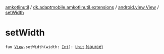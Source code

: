 [amkotlinutil](../../index.md) / [dk.adaptmobile.amkotlinutil.extensions](../index.md) / [android.view.View](index.md) / [setWidth](./set-width.md)

# setWidth

`fun `[`View`](https://developer.android.com/reference/android/view/View.html)`.setWidth(width: `[`Int`](https://kotlinlang.org/api/latest/jvm/stdlib/kotlin/-int/index.html)`): `[`Unit`](https://kotlinlang.org/api/latest/jvm/stdlib/kotlin/-unit/index.html) [(source)](https://github.com/adaptmobile-organization/amkotlinutil/tree/master/amkotlinutil/src/main/java/dk/adaptmobile/amkotlinutil/extensions/ViewExtensions.kt#L86)